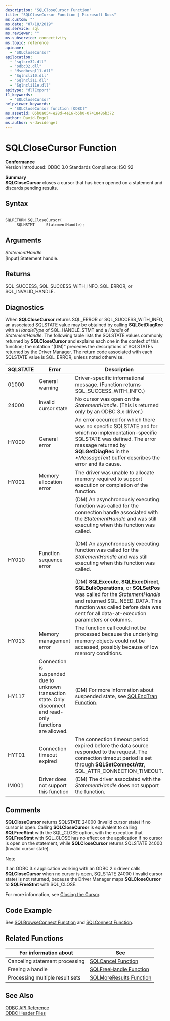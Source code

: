 ```yaml
---
description: "SQLCloseCursor Function"
title: "SQLCloseCursor Function | Microsoft Docs"
ms.custom: ""
ms.date: "07/18/2019"
ms.service: sql
ms.reviewer: ""
ms.subservice: connectivity
ms.topic: reference
apiname: 
  - "SQLCloseCursor"
apilocation: 
  - "sqlsrv32.dll"
  - "odbc32.dll"
  - "Msodbcsql11.dll"
  - "Sqlncli10.dll"
  - "Sqlncli11.dll"
  - "Sqlncli11e.dll"
apitype: "dllExport"
f1_keywords: 
  - "SQLCloseCursor"
helpviewer_keywords: 
  - "SQLCloseCursor function [ODBC]"
ms.assetid: 05b0a054-e28d-4e16-b5b0-07418486b372
author: David-Engel
ms.author: v-davidengel
---
```

# SQLCloseCursor Function
**Conformance**  
 Version Introduced: ODBC 3.0 Standards Compliance: ISO 92  
  
 **Summary**  
 **SQLCloseCursor** closes a cursor that has been opened on a statement and discards pending results.  
  
## Syntax  
  
```cpp  
  
SQLRETURN SQLCloseCursor(  
     SQLHSTMT     StatementHandle);  
```  
  
## Arguments  
 *StatementHandle*  
 [Input] Statement handle.  
  
## Returns  
 SQL_SUCCESS, SQL_SUCCESS_WITH_INFO, SQL_ERROR, or SQL_INVALID_HANDLE.  
  
## Diagnostics  
 When **SQLCloseCursor** returns SQL_ERROR or SQL_SUCCESS_WITH_INFO, an associated SQLSTATE value may be obtained by calling **SQLGetDiagRec** with a *HandleType* of SQL_HANDLE_STMT and a *Handle* of *StatementHandle*. The following table lists the SQLSTATE values commonly returned by **SQLCloseCursor** and explains each one in the context of this function; the notation "(DM)" precedes the descriptions of SQLSTATEs returned by the Driver Manager. The return code associated with each SQLSTATE value is SQL_ERROR, unless noted otherwise.  
  
|SQLSTATE|Error|Description|  
|--------------|-----------|-----------------|  
|01000|General warning|Driver-specific informational message. (Function returns SQL_SUCCESS_WITH_INFO.)|  
|24000|Invalid cursor state|No cursor was open on the *StatementHandle*. (This is returned only by an ODBC 3.*x* driver.)|  
|HY000|General error|An error occurred for which there was no specific SQLSTATE and for which no implementation-specific SQLSTATE was defined. The error message returned by **SQLGetDiagRec** in the *\*MessageText* buffer describes the error and its cause.|  
|HY001|Memory allocation error|The driver was unable to allocate memory required to support execution or completion of the function.|  
|HY010|Function sequence error|(DM) An asynchronously executing function was called for the connection handle associated with the *StatementHandle* and was still executing when this function was called.<br /><br /> (DM) An asynchronously executing function was called for the *StatementHandle* and was still executing when this function was called.<br /><br /> (DM) **SQLExecute**, **SQLExecDirect**, **SQLBulkOperations**, or **SQLSetPos** was called for the *StatementHandle* and returned SQL_NEED_DATA. This function was called before data was sent for all data-at-execution parameters or columns.|  
|HY013|Memory management error|The function call could not be processed because the underlying memory objects could not be accessed, possibly because of low memory conditions.|  
|HY117|Connection is suspended due to unknown transaction state. Only disconnect and read-only functions are allowed.|(DM) For more information about suspended state, see [SQLEndTran Function](../../../odbc/reference/syntax/sqlendtran-function.md).|  
|HYT01|Connection timeout expired|The connection timeout period expired before the data source responded to the request. The connection timeout period is set through **SQLSetConnectAttr**, SQL_ATTR_CONNECTION_TIMEOUT.|  
|IM001|Driver does not support this function|(DM) The driver associated with the *StatementHandle* does not support the function.|  
  
## Comments  
 **SQLCloseCursor** returns SQLSTATE 24000 (Invalid cursor state) if no cursor is open. Calling **SQLCloseCursor** is equivalent to calling **SQLFreeStmt** with the SQL_CLOSE option, with the exception that **SQLFreeStmt** with SQL_CLOSE has no effect on the application if no cursor is open on the statement, while **SQLCloseCursor** returns SQLSTATE 24000 (Invalid cursor state).  
  
> [!NOTE]  
>  If an ODBC 3.*x* application working with an ODBC 2.*x* driver calls **SQLCloseCursor** when no cursor is open, SQLSTATE 24000 (Invalid cursor state) is not returned, because the Driver Manager maps **SQLCloseCursor** to **SQLFreeStmt** with SQL_CLOSE.  
  
 For more information, see [Closing the Cursor](../../../odbc/reference/develop-app/closing-the-cursor.md).  
  
## Code Example  
 See [SQLBrowseConnect Function](../../../odbc/reference/syntax/sqlbrowseconnect-function.md) and [SQLConnect Function](../../../odbc/reference/syntax/sqlconnect-function.md).  
  
## Related Functions  
  
|For information about|See|  
|---------------------------|---------|  
|Canceling statement processing|[SQLCancel Function](../../../odbc/reference/syntax/sqlcancel-function.md)|  
|Freeing a handle|[SQLFreeHandle Function](../../../odbc/reference/syntax/sqlfreehandle-function.md)|  
|Processing multiple result sets|[SQLMoreResults Function](../../../odbc/reference/syntax/sqlmoreresults-function.md)|  
  
## See Also  
 [ODBC API Reference](../../../odbc/reference/syntax/odbc-api-reference.md)   
 [ODBC Header Files](../../../odbc/reference/install/odbc-header-files.md)
